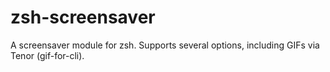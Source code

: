 # zsh-screensaver
A screensaver module for zsh. Supports several options, including GIFs via Tenor (gif-for-cli).
